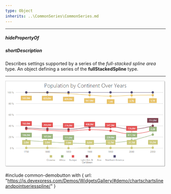 ```yaml
---
type: Object
inherits: ..\CommonSeries\CommonSeries.md
---
```

---
##### hidePropertyOf

##### shortDescription
Describes settings supported by a series of the *full-stacked spline area* type.
An object defining a series of the **fullStackedSpline** type.

---
![DevExtreme HTML5 Charts FullStackedSplineSeriesType](/images/ChartJS/FullStackedSpline.png)

#include common-demobutton with {
    url: "https://js.devexpress.com/Demos/WidgetsGallery/#demo/chartschartslineandpointseriesspline/"
}